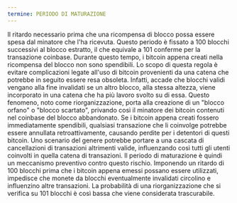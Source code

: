```yaml
---
termine: PERIODO DI MATURAZIONE
---
```


Il ritardo necessario prima che una ricompensa di blocco possa essere spesa dal minatore che l'ha ricevuta. Questo periodo è fissato a 100 blocchi successivi al blocco estratto, il che equivale a 101 conferme per la transazione coinbase. Durante questo tempo, i bitcoin appena creati nella ricompensa del blocco non sono spendibili. Lo scopo di questa regola è evitare complicazioni legate all'uso di bitcoin provenienti da una catena che potrebbe in seguito essere resa obsoleta. Infatti, accade che blocchi validi vengano alla fine invalidati se un altro blocco, alla stessa altezza, viene incorporato in una catena che ha più lavoro svolto su di essa. Questo fenomeno, noto come riorganizzazione, porta alla creazione di un "blocco orfano" o "blocco scartato", privando così il minatore dei bitcoin contenuti nel coinbase del blocco abbandonato. Se i bitcoin appena creati fossero immediatamente spendibili, qualsiasi transazione che li coinvolge potrebbe essere annullata retroattivamente, causando perdite per i detentori di questi bitcoin. Uno scenario del genere potrebbe portare a una cascata di cancellazioni di transazioni altrimenti valide, influenzando così tutti gli utenti coinvolti in quella catena di transazioni. Il periodo di maturazione è quindi un meccanismo preventivo contro questo rischio. Imponendo un ritardo di 100 blocchi prima che i bitcoin appena emessi possano essere utilizzati, impedisce che monete da blocchi eventualmente invalidati circolino e influenzino altre transazioni. La probabilità di una riorganizzazione che si verifica su 101 blocchi è così bassa che viene considerata trascurabile.